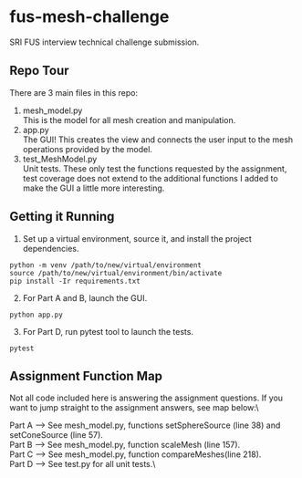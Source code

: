 # fus-mesh-challenge
SRI FUS interview technical challenge submission.

## Repo Tour
There are 3 main files in this repo:
1. mesh_model.py \
This is the model for all mesh creation and manipulation. 
2. app.py \
The GUI! This creates the view and connects the user input to the mesh operations provided by the model. 
3. test_MeshModel.py \
Unit tests. These only test the functions requested by the assignment, test coverage does not extend to the additional functions I added to make the GUI a little more interesting. 

## Getting it Running
1. Set up a virtual environment, source it, and install the project dependencies.
```
python -m venv /path/to/new/virtual/environment
source /path/to/new/virtual/environment/bin/activate
pip install -Ir requirements.txt
```
2. For Part A and B, launch the GUI.
```
python app.py
```
3. For Part D, run pytest tool to launch the tests.
```
pytest
```

## Assignment Function Map
Not all code included here is answering the assignment questions. If you want to jump straight to the assignment answers, see map below:\

Part A --> See mesh_model.py, functions setSphereSource (line 38) and setConeSource (line 57).\
Part B --> See mesh_model.py, function scaleMesh (line 157).\
Part C --> See mesh_model.py, function compareMeshes(line 218).\
Part D --> See test.py for all unit tests.\
